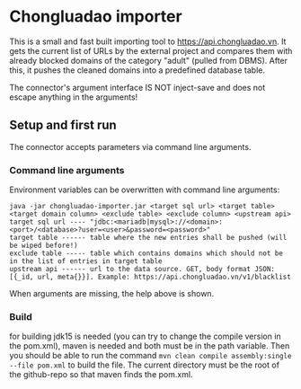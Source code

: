 # Chongluadao importer
This is a small and fast built importing tool to https://api.chongluadao.vn.
It gets the current list of URLs by the external project and compares them with already blocked domains of the category "adult" (pulled from DBMS).
After this, it pushes the cleaned domains into a predefined database table.

The connector's argument interface IS NOT inject-save and does not escape anything in the arguments!

## Setup and first run
The connector accepts parameters via command line arguments.

### Command line arguments
Environment variables can be overwritten with command line arguments:
```
java -jar chongluadao-importer.jar <target sql url> <target table> <target domain column> <exclude table> <exclude column> <upstream api>
target sql url ---- "jdbc:<mariadb|mysql>://<domain>:<port>/<database>?user=<user>&password=<password>"
target table ------ table where the new entries shall be pushed (will be wiped before!)
exclude table ----- table which contains domains which should not be in the list of entries in target table
upstream api ------ url to the data source. GET, body format JSON: [{_id, url, meta{}}]. Example: https://api.chongluadao.vn/v1/blacklist
```

When arguments are missing, the help above is shown.

### Build
for building jdk15 is needed (you can try to change the compile version in the pom.xml), maven is needed and both must be in the path variable. Then you should be able to run the command `mvn clean compile assembly:single --file pom.xml` to build the file. The current directory must be the root of the github-repo so that maven finds the pom.xml.
